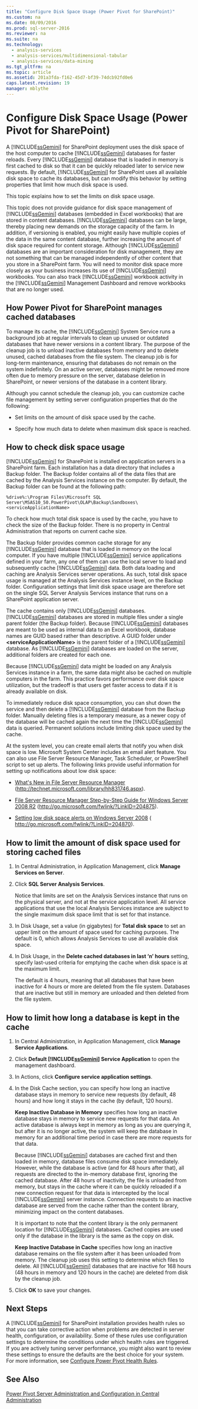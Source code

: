```yaml
---
title: "Configure Disk Space Usage (Power Pivot for SharePoint)"
ms.custom: na
ms.date: 08/09/2016
ms.prod: sql-server-2016
ms.reviewer: na
ms.suite: na
ms.technology: 
  - analysis-services
  - analysis-services/multidimensional-tabular
  - analysis-services/data-mining
ms.tgt_pltfrm: na
ms.topic: article
ms.assetid: 201a3fda-f162-45d7-bf39-74dcb92fd0e6
caps.latest.revision: 19
manager: mblythe
---
```

# Configure Disk Space Usage (Power Pivot for SharePoint)
A [!INCLUDE[ssGemini](../../Topics/TopicNameContainA/tokens/ssGemini_md.md)] for SharePoint deployment uses the disk space of the host computer to cache [!INCLUDE[ssGemini](../../Topics/TopicNameContainA/tokens/ssGemini_md.md)] databases for faster reloads. Every [!INCLUDE[ssGemini](../../Topics/TopicNameContainA/tokens/ssGemini_md.md)] database that is loaded in memory is first cached to disk so that it can be quickly reloaded later to service new requests. By default, [!INCLUDE[ssGemini](../../Topics/TopicNameContainA/tokens/ssGemini_md.md)] for SharePoint uses all available disk space to cache its databases, but can modify this behavior by setting properties that limit how much disk space is used.  
  
 This topic explains how to set the limits on disk space usage.  
  
 This topic does not provide guidance for disk space management of [!INCLUDE[ssGemini](../../Topics/TopicNameContainA/tokens/ssGemini_md.md)] databases (embedded in Excel workbooks) that are stored in content databases. [!INCLUDE[ssGemini](../../Topics/TopicNameContainA/tokens/ssGemini_md.md)] databases can be large, thereby placing new demands on the storage capacity of the farm. In addition, if versioning is enabled, you might easily have multiple copies of the data in the same content database, further increasing the amount of disk space required for content storage. Although [!INCLUDE[ssGemini](../../Topics/TopicNameContainA/tokens/ssGemini_md.md)] databases are an important consideration for disk management, they are not something that can be managed independently of other content that you store in a SharePoint farm. You will need to monitor disk space more closely as your business increases its use of [!INCLUDE[ssGemini](../../Topics/TopicNameContainA/tokens/ssGemini_md.md)] workbooks. You can also track [!INCLUDE[ssGemini](../../Topics/TopicNameContainA/tokens/ssGemini_md.md)] workbook activity in the [!INCLUDE[ssGemini](../../Topics/TopicNameContainA/tokens/ssGemini_md.md)] Management Dashboard and remove workbooks that are no longer used.  
  
## How Power Pivot for SharePoint manages cached databases  
 To manage its cache, the [!INCLUDE[ssGemini](../../Topics/TopicNameContainA/tokens/ssGemini_md.md)] System Service runs a background job at regular intervals to clean up unused or outdated databases that have newer versions in a content library. The purpose of the cleanup job is to unload inactive databases from memory and to delete unused, cached databases from the file system. The cleanup job is for long-term maintenance, ensuring that databases do not remain on the system indefinitely. On an active server, databases might be removed more often due to memory pressure on the server, database deletion in SharePoint, or newer versions of the database in a content library.  
  
 Although you cannot schedule the cleanup job, you can customize cache file management by setting server configuration properties that do the following:  
  
-   Set limits on the amount of disk space used by the cache.  
  
-   Specify how much data to delete when maximum disk space is reached.  
  
## How to check disk space usage  
 [!INCLUDE[ssGemini](../../Topics/TopicNameContainA/tokens/ssGemini_md.md)] for SharePoint is installed on application servers in a SharePoint farm. Each installation has a data directory that includes a Backup folder. The Backup folder contains all of the data files that are cached by the Analysis Services instance on the computer. By default, the Backup folder can be found at the following path:  
  
 `%drive%:\Program Files\Microsoft SQL Server\MSAS10_50.PowerPivot\OLAP\Backup\Sandboxes\<serviceApplicationName>`  
  
 To check how much total disk space is used by the cache, you have to check the size of the Backup folder. There is no property in Central Administration that reports on current cache size.  
  
 The Backup folder provides common cache storage for any [!INCLUDE[ssGemini](../../Topics/TopicNameContainA/tokens/ssGemini_md.md)] database that is loaded in memory on the local computer. If you have multiple [!INCLUDE[ssGemini](../../Topics/TopicNameContainA/tokens/ssGemini_md.md)] service applications defined in your farm, any one of them can use the local server to load and subsequently cache [!INCLUDE[ssGemini](../../Topics/TopicNameContainA/tokens/ssGemini_md.md)] data. Both data loading and caching are Analysis Services server operations. As such, total disk space usage is managed at the Analysis Services instance level, on the Backup folder. Configuration settings that limit disk space usage are therefore set on the single SQL Server Analysis Services instance that runs on a SharePoint application server.  
  
 The cache contains only [!INCLUDE[ssGemini](../../Topics/TopicNameContainA/tokens/ssGemini_md.md)] databases. [!INCLUDE[ssGemini](../../Topics/TopicNameContainA/tokens/ssGemini_md.md)] databases are stored in multiple files under a single parent folder (the Backup folder). Because [!INCLUDE[ssGemini](../../Topics/TopicNameContainA/tokens/ssGemini_md.md)] databases are meant to be used as internal data to an Excel workbook, database names are GUID based rather than descriptive. A GUID folder under **<serviceApplicationName\>** is the parent folder of a [!INCLUDE[ssGemini](../../Topics/TopicNameContainA/tokens/ssGemini_md.md)] database. As [!INCLUDE[ssGemini](../../Topics/TopicNameContainA/tokens/ssGemini_md.md)] databases are loaded on the server, additional folders are created for each one.  
  
 Because [!INCLUDE[ssGemini](../../Topics/TopicNameContainA/tokens/ssGemini_md.md)] data might be loaded on any Analysis Services instance in a farm, the same data might also be cached on multiple computers in the farm. This practice favors performance over disk space utilization, but the tradeoff is that users get faster access to data if it is already available on disk.  
  
 To immediately reduce disk space consumption, you can shut down the service and then delete a [!INCLUDE[ssGemini](../../Topics/TopicNameContainA/tokens/ssGemini_md.md)] database from the Backup folder. Manually deleting files is a temporary measure, as a newer copy of the database will be cached again the next time the [!INCLUDE[ssGemini](../../Topics/TopicNameContainA/tokens/ssGemini_md.md)] data is queried. Permanent solutions include limiting disk space used by the cache.  
  
 At the system level, you can create email alerts that notify you when disk space is low. Microsoft System Center includes an email alert feature. You can also use File Server Resource Manager, Task Scheduler, or PowerShell script to set up alerts. The following links provide useful information for setting up notifications about low disk space:  
  
-   [What's New in File Server Resource Manager](http://technet.microsoft.com/library/hh831746.aspx) (http://technet.microsoft.com/library/hh831746.aspx).  
  
-   [File Server Resource Manager Step-by-Step Guide for Windows Server 2008 R2](http://go.microsoft.com/fwlink/?LinkID=204875) (http://go.microsoft.com/fwlink/?LinkID=204875).  
  
-   [Setting low disk space alerts on Windows Server 2008](http://go.microsoft.com/fwlink/?LinkID=204870) ( http://go.microsoft.com/fwlink/?LinkID=204870).  
  
## How to limit the amount of disk space used for storing cached files  
  
1.  In Central Administration, in Application Management, click **Manage Services on Server**.  
  
2.  Click **SQL Server Analysis Services**.  
  
     Notice that limits are set on the Analysis Services instance that runs on the physical server, and not at the service application level. All service applications that use the local Analysis Services instance are subject to the single maximum disk space limit that is set for that instance.  
  
3.  In Disk Usage, set a value (in gigabytes) for **Total disk space** to set an upper limit on the amount of space used for caching purposes. The default is 0, which allows Analysis Services to use all available disk space.  
  
4.  In Disk Usage, in the **Delete cached databases in last ‘n’ hours** setting, specify last-used criteria for emptying the cache when disk space is at the maximum limit.  
  
     The default is 4 hours, meaning that all databases that have been inactive for 4 hours or more are deleted from the file system. Databases that are inactive but still in memory are unloaded and then deleted from the file system.  
  
## How to limit how long a database is kept in the cache  
  
1.  In Central Administration, in Application Management, click **Manage Service Applications**.  
  
2.  Click **Default [!INCLUDE[ssGemini](../../Topics/TopicNameContainA/tokens/ssGemini_md.md)] Service Application** to open the management dashboard.  
  
3.  In Actions, click **Configure service application settings**.  
  
4.  In the Disk Cache section, you can specify how long an inactive database stays in memory to service new requests (by default, 48 hours) and how long it stays in the cache (by default, 120 hours).  
  
     **Keep Inactive Database in Memory** specifies how long an inactive database stays in memory to service new requests for that data. An active database is always kept in memory as long as you are querying it, but after it is no longer active, the system will keep the database in memory for an additional time period in case there are more requests for that data.  
  
     Because [!INCLUDE[ssGemini](../../Topics/TopicNameContainA/tokens/ssGemini_md.md)] databases are cached first and then loaded in memory, database files consume disk space immediately. However, while the database is active (and for 48 hours after that), all requests are directed to the in-memory database first, ignoring the cached database. After 48 hours of inactivity, the file is unloaded from memory, but stays in the cache where it can be quickly reloaded if a new connection request for that data is intercepted by the local [!INCLUDE[ssGemini](../../Topics/TopicNameContainA/tokens/ssGemini_md.md)] server instance. Connection requests to an inactive database are served from the cache rather than the content library, minimizing impact on the content databases.  
  
     It is important to note that the content library is the only permanent location for [!INCLUDE[ssGemini](../../Topics/TopicNameContainA/tokens/ssGemini_md.md)] databases. Cached copies are used only if the database in the library is the same as the copy on disk.  
  
     **Keep Inactive Database in Cache** specifies how long an inactive database remains on the file system after it has been unloaded from memory. The cleanup job uses this setting to determine which files to delete. All [!INCLUDE[ssGemini](../../Topics/TopicNameContainA/tokens/ssGemini_md.md)] databases that are inactive for 168 hours (48 hours in memory and 120 hours in the cache) are deleted from disk by the cleanup job.  
  
5.  Click **OK** to save your changes.  
  
## Next Steps  
 A [!INCLUDE[ssGemini](../../Topics/TopicNameContainA/tokens/ssGemini_md.md)] for SharePoint installation provides health rules so that you can take corrective action when problems are detected in server health, configuration, or availability. Some of these rules use configuration settings to determine the conditions under which health rules are triggered. If you are actively tuning server performance, you might also want to review these settings to ensure the defaults are the best choice for your system. For more information, see [Configure Power Pivot Health Rules](../../Topics/TopicNameNotContainA/Configure-Power-Pivot-Health-Rules.md).  
  
## See Also  
 [Power Pivot Server Administration and Configuration in Central Administration](../../Topics/TopicNameNotContainA/Power-Pivot-Server-Administration-and-Configuration-in-Central-Administration.md)